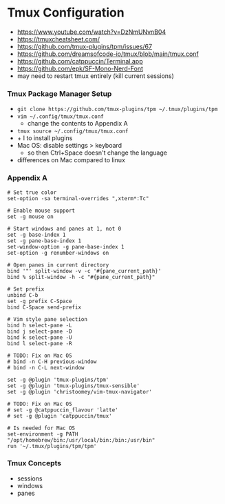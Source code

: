 # Tmux Configuration
- https://www.youtube.com/watch?v=DzNmUNvnB04
- https://tmuxcheatsheet.com/
- https://github.com/tmux-plugins/tpm/issues/67
- https://github.com/dreamsofcode-io/tmux/blob/main/tmux.conf
- https://github.com/catppuccin/Terminal.app
- https://github.com/epk/SF-Mono-Nerd-Font
- may need to restart tmux entirely (kill current sessions)

### Tmux Package Manager Setup
- `git clone https://github.com/tmux-plugins/tpm ~/.tmux/plugins/tpm`
- `vim ~/.config/tmux/tmux.conf`
  - change the contents to Appendix A
- `tmux source ~/.config/tmux/tmux.conf`
- <prefix> + I to install plugins
- Mac OS: disable settings > keyboard
  - so then Ctrl+Space doesn't change the language
- differences on Mac compared to linux

### Appendix A
```
# Set true color
set-option -sa terminal-overrides ",xterm*:Tc"

# Enable mouse support
set -g mouse on

# Start windows and panes at 1, not 0
set -g base-index 1
set -g pane-base-index 1
set-window-option -g pane-base-index 1
set-option -g renumber-windows on

# Open panes in current directory
bind '"' split-window -v -c '#{pane_current_path}'
bind % split-window -h -c "#{pane_current_path}"

# Set prefix
unbind C-b
set -g prefix C-Space
bind C-Space send-prefix

# Vim style pane selection
bind h select-pane -L
bind j select-pane -D 
bind k select-pane -U
bind l select-pane -R

# TODO: Fix on Mac OS
# bind -n C-H previous-window
# bind -n C-L next-window

set -g @plugin 'tmux-plugins/tpm'
set -g @plugin 'tmux-plugins/tmux-sensible'
set -g @plugin 'christoomey/vim-tmux-navigator'

# TODO: Fix on Mac OS
# set -g @catppuccin_flavour 'latte'
# set -g @plugin 'catppuccin/tmux'

# Is needed for Mac OS
set-environment -g PATH "/opt/homebrew/bin:/usr/local/bin:/bin:/usr/bin"
run '~/.tmux/plugins/tpm/tpm'
```

### Tmux Concepts
- sessions
- windows
- panes

